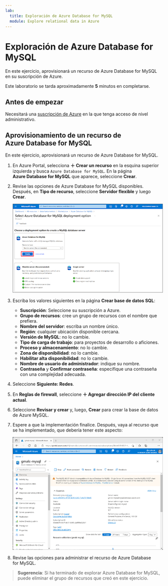 ```yaml
---
lab:
  title: Exploración de Azure Database for MySQL
  module: Explore relational data in Azure
---
```


# Exploración de Azure Database for MySQL

En este ejercicio, aprovisionará un recurso de Azure Database for MySQL en su suscripción de Azure.

Este laboratorio se tarda aproximadamente **5** minutos en completarse.

## Antes de empezar

Necesitará una [suscripción de Azure](https://azure.microsoft.com/free) en la que tenga acceso de nivel administrativo.

## Aprovisionamiento de un recurso de Azure Database for MySQL

En este ejercicio, aprovisionará un recurso de Azure Database for MySQL.

1. En Azure Portal, selecciona **&#65291; Crear un recurso** en la esquina superior izquierda y busca `Azure Database for MySQL`. En la página **Azure Database for MySQL** que aparece, seleccione **Crear**.

1. Revise las opciones de Azure Database for MySQL disponibles. Después, en **Tipo de recurso**, seleccione **Servidor flexible** y luego **Crear**.

    ![Captura de pantalla de las opciones de implementación para Azure Database for MySQL](images/mysql-options.png)

1. Escriba los valores siguientes en la página **Crear base de datos SQL**:
    - **Suscripción**: Seleccione su suscripción a Azure.
    - **Grupo de recursos**: cree un grupo de recursos con el nombre que prefiera.
    - **Nombre del servidor**: escriba un nombre único.
    - **Región**: cualquier ubicación disponible cercana.
    - **Versión de MySQL**: no lo cambie.
    - **Tipo de carga de trabajo**: para proyectos de desarrollo o aficiones.
    - **Proceso y almacenamiento**: no lo cambie.
    - **Zona de disponibilidad**: no lo cambie.
    - **Habilitar alta disponibilidad**: no lo cambie.
    - **Nombre de usuario de administrador**: indique su nombre.
    - **Contraseña** y **Confirmar contraseña**: especifique una contraseña con una complejidad adecuada.

1. Seleccione **Siguiente: Redes**.

1. En **Reglas de firewall**, seleccione **&#65291; Agregar dirección IP del cliente actual**.

1. Seleccione **Revisar y crear** y, luego, **Crear** para crear la base de datos de Azure MySQL.

1. Espere a que la implementación finalice. Después, vaya al recurso que se ha implementado, que debería tener este aspecto:

    ![Captura de pantalla de Azure Portal en la que se muestra la página Azure Database for MySQL.](images/mysql-portal.png)

1. Revise las opciones para administrar el recurso de Azure Database for MySQL.

> **Sugerencia**: Si ha terminado de explorar Azure Database for MySQL, puede eliminar el grupo de recursos que creó en este ejercicio.
